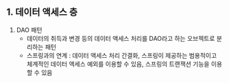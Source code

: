 ## 1. 데이터 액세스 층
1. DAO 패턴
   - 데이터의 취득과 변경 등의 데이터 액세스 처리를 DAO라고 하는 오브젝트로 분리하는 패턴
   - 스프링과의 연계 : 데이터 액세스 처리 간결화, 스프링이 제공하는 범용적이고 체계적인 데이터 액세스 예외를 이용할 수 있음, 스프링의 트랜잭션 기능을 이용할 수 있음
